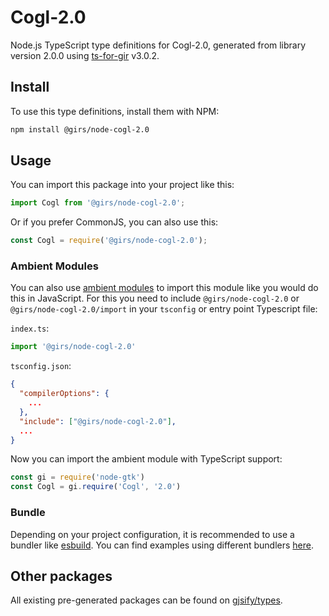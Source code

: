 
# Cogl-2.0

Node.js TypeScript type definitions for Cogl-2.0, generated from library version 2.0.0 using [ts-for-gir](https://github.com/gjsify/ts-for-gir) v3.0.2.


## Install

To use this type definitions, install them with NPM:
```bash
npm install @girs/node-cogl-2.0
```

## Usage

You can import this package into your project like this:
```ts
import Cogl from '@girs/node-cogl-2.0';
```

Or if you prefer CommonJS, you can also use this:
```ts
const Cogl = require('@girs/node-cogl-2.0');
```

### Ambient Modules

You can also use [ambient modules](https://github.com/gjsify/ts-for-gir/tree/main/packages/cli#ambient-modules) to import this module like you would do this in JavaScript.
For this you need to include `@girs/node-cogl-2.0` or `@girs/node-cogl-2.0/import` in your `tsconfig` or entry point Typescript file:

`index.ts`:
```ts
import '@girs/node-cogl-2.0'
```

`tsconfig.json`:
```json
{
  "compilerOptions": {
    ...
  },
  "include": ["@girs/node-cogl-2.0"],
  ...
}
```

Now you can import the ambient module with TypeScript support: 

```ts
const gi = require('node-gtk')
const Cogl = gi.require('Cogl', '2.0')
```


### Bundle

Depending on your project configuration, it is recommended to use a bundler like [esbuild](https://esbuild.github.io/). You can find examples using different bundlers [here](https://github.com/gjsify/ts-for-gir/tree/main/examples).

## Other packages

All existing pre-generated packages can be found on [gjsify/types](https://github.com/gjsify/types).

